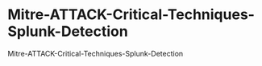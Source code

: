 # Mitre-ATTACK-Critical-Techniques-Splunk-Detection
Mitre-ATTACK-Critical-Techniques-Splunk-Detection

